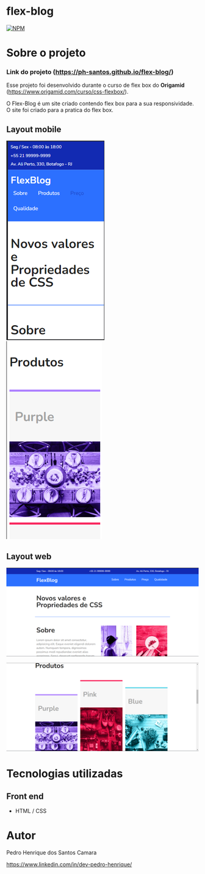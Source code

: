 # flex-blog
[![NPM](https://img.shields.io/npm/l/react)](https://github.com/ph-santos/exemplo-readme/blob/main/LICENCE) 

# Sobre o projeto

### Link do projeto (https://ph-santos.github.io/flex-blog/)

Esse projeto foi desenvolvido durante o curso de flex box do **Origamid** (https://www.origamid.com/curso/css-flexbox/).

O Flex-Blog é um site criado contendo flex box para a sua responsividade. O site foi criado para a pratica do flex box.

## Layout mobile
![Mobile 1](https://github.com/ph-santos/flex-blog/blob/main/images/moba.png) ![Mobile 2](https://github.com/ph-santos/flex-blog/blob/main/images/moba2.png)

## Layout web
![Web 1](https://github.com/ph-santos/flex-blog/blob/main/images/pc.png)

![Web 2](https://github.com/ph-santos/flex-blog/blob/main/images/pc2.png)

# Tecnologias utilizadas
## Front end
- HTML / CSS 

# Autor

Pedro Henrique dos Santos Camara

https://www.linkedin.com/in/dev-pedro-henrique/
